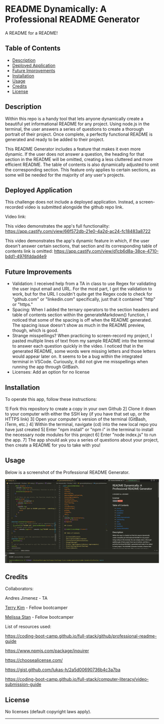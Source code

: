 # README Dynamically: A Professional README Generator
A README for a README!

## Table of Contents

- [Description](#description)
- [Deployed Application](#deployed-application)
- [Future Improvements](#future-improvements)
- [Installation](#installation)
- [Usage](#usage)
- [Credits](#credits)
- [License](#license)

## Description

Within this repo is a handy tool that lets anyone dynamically create a beautiful yet informational README for any project. Using node.js in the terminal, the user answers a series of questions to create a thorough portrait of their project. Once complete, a perfectly functional README is generated and ready to be added to their project.

This README Generator includes a feature that makes it even more dynamic. If the user does not answer a question, the heading for that section in the README will be omitted, creating a less cluttered and more efficient README. The table of contents is also dynamically adjusted to omit the corresponding section. This feature only applies to certain sections, as some will be needed for the majority of any user's projects.

## Deployed Application

This challenge does not include a deployed application. Instead, a screen-recorded video is submitted alongside the github repo link.

Video link:

This video demonstrates the app's full functionality: https://app.castify.com/view/66f572db-21e0-4a2d-ac24-fc18483a8722

This video demonstrates the app's dynamic feature in which, if the user doesn't answer certain sections, that section and its corresponding table of contents link is omitted: https://app.castify.com/view/d1cb6d8a-38ce-4710-bdd1-4976fddad4e9

## Future Improvements

 * Validation: I received help from a TA in class to use Regex for validating the user input email and URL. For the most part, I got the validation to work, but for the URL I couldn't quite get the Regex code to check for "github.com" or "linkedin.com" specifically, just that it contained "http" or "https."
 * Spacing: When I added the ternary operators to the section headers and table of contents section within the generateMarkdown() function, I noticed that some of the spacing is off when the README generated. The spacing issue doesn't show as much in the README preview, though, which is good.
 * Strange misspellings? When practicing to screen-record my project, I pasted multiple lines of text from my sample README into the terminal to answer each question quickly in the video. I noticed that in the generated README, some words were missing letters and those letters would appear later on. It seems to be a bug within the integrated terminal in VSCode. Curiously, it did not give me misspellings when running the app through GitBash.
 * Licenses: Add an option for no license

## Installation

To operate this app, follow these instructions:

1] Fork this repository to create a copy in your own Github
2] Clone it down to your computer with either the SSH key (if you have that set up, or the HTTPS link)
3] Open your computer's version of the terminal (GitBash, iTerm, etc.)
4] Within the terminal, navigate (cd) into the new local repo you have just created
5] Enter "npm install" or "npm i" in the terminal to install the necessary node modules for this project
6] Enter "node index.js" to run the app.
7] The app should ask you a series of questions about your project, then create a README for you to take with you!

## Usage

Below is a screenshot of the Professional README Generator.

![Professional README Generator screenshot 1](./Develop/assets/images/Professional_README_Generator_screenshot_1.JPG)

## Credits

Collaborators:

Andres Jimenez - TA

[Terry Kim](https://github.com/TeryKing) - Fellow bootcamper

[Melissa Stan](https://github.com/mstan19) - Fellow bootcamper

List of resources used:

https://coding-boot-camp.github.io/full-stack/github/professional-readme-guide

https://www.npmjs.com/package/inquirer

https://choosealicense.com/

https://gist.github.com/lukas-h/2a5d00690736b4c3a7ba

https://coding-boot-camp.github.io/full-stack/computer-literacy/video-submission-guide

## License

No licenses (default copyright laws apply).

---